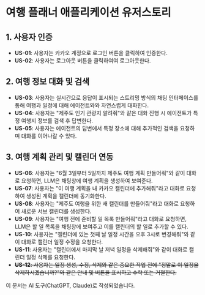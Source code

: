 # 여행 플래너 애플리케이션 유저스토리

## 1. 사용자 인증

- **US-01**: 사용자는 카카오 계정으로 로그인 버튼을 클릭하여 인증한다.
- **US-02**: 사용자는 로그아웃 버튼을 클릭하여여 로그아웃한다.

## 2. 여행 정보 대화 및 검색

- **US-03**: 사용자는 실시간으로 응답이 표시되는 스트리밍 방식의 채팅 인터페이스를 통해 여행과 일정에 대해 에이전트와와 자연스럽게 대화한다.
- **US-04**: 사용자는 "제주도 인기 관광지 알려줘"와 같은 대화 진행 시 에이전트가 특정 여행지 정보를 검색 후 답변한다.
- **US-05**: 사용자는 에이전트의 답변에서 특정 장소에 대해 추가적인 검색을 요청하며 대화를 이어나갈 수 있다.

## 3. 여행 계획 관리 및 캘린더 연동

- **US-06**: 사용자는 "6월 3일부터 5일까지 제주도 여행 계획 만들어줘"와 같이 대화로 요청하면, LLM은 채팅창에 여행 계획을 생성하여 보여준다.
- **US-07**: 사용자는 "이 여행 계획을 내 카카오 캘린더에 추가해줘"라고 대화로 요청하여 생성된 계획을 캘린더에 동기화한다.
- **US-08**: 사용자는 "제주도 여행을 위한 새 캘린더를 만들어줘"라고 대화로 요청하여 새로운 서브 캘린더를 생성한다.
- **US-09**: 사용자는 "여행 전에 준비할 일 목록 만들어줘"라고 대화로 요청하면, LLM은 할 일 목록을 채팅창에 보여주고 이를 캘린더의 할 일로 추가할 수 있다.
- **US-10**: 사용자는 "캘린더에 있는 첫째 날 일정 시간을 오후 3시로 변경해줘"와 같이 대화로 캘린더 일정 수정을 요청한다.
- **US-11**: 사용자는 "캘린더에서 마지막 날 저녁 일정을 삭제해줘"와 같이 대화로 캘린더 일정 삭제를 요청한다.
- ~~**US-12**: 사용자는 일정 생성, 수정, 삭제와 같은 중요한 작업 전에 "정말로 이 일정을 삭제하시겠습니까?"와 같은 안내 및 버튼을 표시하고 수락 또는 거절한다.~~

이 문서는 AI 도구(ChatGPT, Claude)로 작성되었습니다. 
